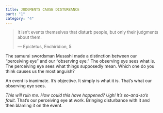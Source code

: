 ```yaml
---
title: JUDGMENTS CAUSE DISTURBANCE
part: "1"
category: "4"
---
```


> It isn’t events themselves that disturb people, but only their judgments about them.
>
> — Epictetus, Enchiridion, 5

The samurai swordsman Musashi made a distinction between our “perceiving eye” and our “observing eye.” The observing eye sees what is. The perceiving eye sees what things supposedly mean. Which one do you think causes us the most anguish?

An event is inanimate. It’s objective. It simply is what it is. That’s what our observing eye sees.

_This will ruin me. How could this have happened? Ugh! It’s so-and-so’s fault._ That’s our perceiving eye at work. Bringing disturbance with it and then blaming it on the event.
